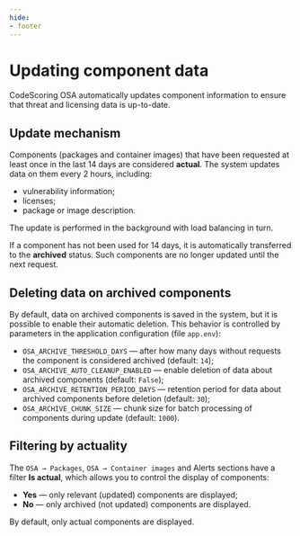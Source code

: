 ```yaml
---
hide:
- footer
---
```


# Updating component data

CodeScoring OSA automatically updates component information to ensure that threat and licensing data is up-to-date.

## Update mechanism

Components (packages and container images) that have been requested at least once in the last 14 days are considered **actual**. The system updates data on them every 2 hours, including:

- vulnerability information;
- licenses;
- package or image description.

The update is performed in the background with load balancing in turn.

If a component has not been used for 14 days, it is automatically transferred to the **archived** status. Such components are no longer updated until the next request.

## Deleting data on archived components

By default, data on archived components is saved in the system, but it is possible to enable their automatic deletion. This behavior is controlled by parameters in the application configuration (file `app.env`):

- `OSA_ARCHIVE_THRESHOLD_DAYS` — after how many days without requests the component is considered archived (default: `14`);
- `OSA_ARCHIVE_AUTO_CLEANUP_ENABLED` — enable deletion of data about archived components (default: `False`);
- `OSA_ARCHIVE_RETENTION_PERIOD_DAYS` — retention period for data about archived components before deletion (default: `30`);
- `OSA_ARCHIVE_CHUNK_SIZE` — chunk size for batch processing of components during update (default: `1000`).

## Filtering by actuality

The `OSA → Packages`, `OSA → Container images` and Alerts sections have a filter **Is actual**, which allows you to control the display of components:

- **Yes** — only relevant (updated) components are displayed;
- **No** — only archived (not updated) components are displayed.

By default, only actual components are displayed.
